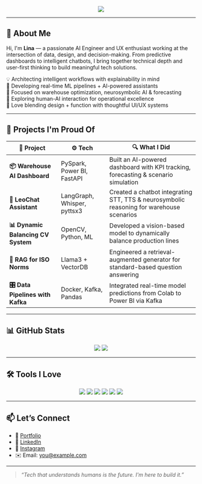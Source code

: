 <!-- Header with animation -->
<p align="center">
  <img src="https://readme-typing-svg.herokuapp.com?font=Fira+Code&size=28&duration=4000&pause=1000&color=F78DA7&center=true&vCenter=true&width=700&lines=Hi+%F0%9F%91%8B%2C+I'm+Lina+Bhs!;AI+Engineer+%7C+UX+Thinker+%7C+Tech+Tinkerer;Crafting+smart+systems+for+real+world+impact.">
</p>

---

## 🎨 About Me

Hi, I'm **Lina** — a passionate AI Engineer and UX enthusiast working at the intersection of data, design, and decision-making. From predictive dashboards to intelligent chatbots, I bring together technical depth and user-first thinking to build meaningful tech solutions.

💡 Architecting intelligent workflows with explainability in mind  
🤖 Developing real-time ML pipelines + AI-powered assistants  
🎯 Focused on warehouse optimization, neurosymbolic AI & forecasting  
🧠 Exploring human-AI interaction for operational excellence  
🎨 Love blending design + function with thoughtful UI/UX systems  

---

## 🧪 Projects I'm Proud Of

| 🚀 Project | ⚙️ Tech | 🔍 What I Did |
|-----------|---------|---------------|
| **📦 Warehouse AI Dashboard** | PySpark, Power BI, FastAPI | Built an AI-powered dashboard with KPI tracking, forecasting & scenario simulation |
| **🤖 LeoChat Assistant** | LangGraph, Whisper, pyttsx3 | Created a chatbot integrating STT, TTS & neurosymbolic reasoning for warehouse scenarios |
| **📊 Dynamic Balancing CV System** | OpenCV, Python, ML | Developed a vision-based model to dynamically balance production lines |
| **🧠 RAG for ISO Norms** | Llama3 + VectorDB | Engineered a retrieval-augmented generator for standard-based question answering |
| **🎛️ Data Pipelines with Kafka** | Docker, Kafka, Pandas | Integrated real-time model predictions from Colab to Power BI via Kafka |

---

## 📊 GitHub Stats

<p align="center">
  <img src="https://github-readme-stats.vercel.app/api?username=YOUR_GITHUB_USERNAME&show_icons=true&theme=radical&hide=prs" />
  <img src="https://github-readme-stats.vercel.app/api/top-langs/?username=YOUR_GITHUB_USERNAME&layout=compact&theme=radical" />
</p>

---

## 🛠️ Tools I Love

<p align="center">
  <img src="https://img.shields.io/badge/-Python-3776AB?style=for-the-badge&logo=python&logoColor=white" />
  <img src="https://img.shields.io/badge/-FastAPI-009688?style=for-the-badge&logo=fastapi&logoColor=white" />
  <img src="https://img.shields.io/badge/-Power%20BI-F2C811?style=for-the-badge&logo=powerbi&logoColor=black" />
  <img src="https://img.shields.io/badge/-LangChain-00BFFF?style=for-the-badge&logo=data&logoColor=white" />
  <img src="https://img.shields.io/badge/-Figma-F24E1E?style=for-the-badge&logo=figma&logoColor=white" />
  <img src="https://img.shields.io/badge/-Docker-2496ED?style=for-the-badge&logo=docker&logoColor=white" />
</p>

---

## 📫 Let’s Connect

- 💼 [Portfolio](https://your-portfolio-link.com)  
- 🔗 [LinkedIn](https://www.linkedin.com/in/yourname/)  
- 📸 [Instagram](https://www.instagram.com/yourusername)  
- ✉️ Email: you@example.com  

---

> _“Tech that understands humans is the future. I'm here to build it.”_


